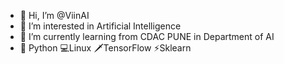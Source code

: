 - 👋 Hi, I’m @ViinAI
- 👀 I’m interested in Artificial Intelligence
- 🌱 I’m currently learning from CDAC PUNE in Department of AI 
- 🐍 Python 💻Linux  🗡TensorFlow ⚡Sklearn 
<!---
ViinAI/ViinAI is a ✨ special ✨ repository because its `README.md` (this file) appears on your GitHub profile.
You can click the Preview link to take a look at your changes.
--->
